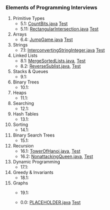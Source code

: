 ### Elements of Programming Interviews

1. Primitive Types
    * 5.1: [CountBits.java](./src/main/java/moe/ijnji/epi/CountBits.java) [Test](./src/test/java/moe/ijnji/epi/CountBits.java)
    * 5.11: [RectangularIntersection.java](./src/main/java/moe/ijnji/epi/RectangularIntersection.java) [Test](./src/test/java/moe/ijnji/epi/RectangularIntersectionTest.java)
2. Arrays
    * 6.4: [JumpGame.java](./src/main/java/moe/ijnji/epi/JumpGame.java) [Test](./src/test/java/moe/ijnji/epi/JumpGameTest.java)
3. Strings
    * 7.1: [InterconvertingStringInteger.java](./src/main/java/moe/ijnji/epi/InterconvertingStringInteger.java) [Test](./src/test/java/moe/ijnji/epi/InterconvertingStringIntegerTest.java)
4. Linked Lists
    * 8.1: [MergeSortedLists.java](./src/main/java/moe/ijnji/epi/MergeSortedLists.java), [Test](./src/test/java/moe/ijnji/epi/MergeSortedListsTest.java)
    * 8.2: [ReverseSublist.java](./src/main/java/moe/ijnji/epi/ReverseSublist.java), [Test](./src/test/java/moe/ijnji/epi/ReverseSublistTest.java)
5. Stacks & Queues
    * 9.1:
6. Binary Trees
    * 10.1:
7. Heaps
    * 11.1:
8. Searching
    * 12.1:
9. Hash Tables
    * 13.1:
10. Sorting
    * 14.1:
11. Binary Search Trees
    * 15.1:
12. Recursion
    * 16.1: [TowerOfHanoi.java](./src/main/java/moe/ijnji/epi/TowerOfHanoi.java), [Test](./src/test/java/moe/ijnji/epi/TowerOfHanoiTest.java)
    * 16.2: [NonattackingQueen.java](./src/main/java/moe/ijnji/epi/NonattackingQueen.java), [Test](./src/test/java/moe/ijnji/epi/NonattackingQueenTest.java)
13. Dynamic Programming
    * 17.1:
14. Greedy & Invariants
    * 18.1:
15. Graphs
    * 19.1:

    * 0.0: [PLACEHOLDER.java](./src/main/java/moe/ijnji/epi/PLACEHOLDER.java) [Test](./src/test/java/moe/ijnji/epi/PLACEHOLDER.java)
